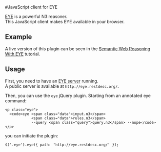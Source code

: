 #JavaScript client for EYE

[EYE](http://eulersharp.sourceforge.net/) is a powerful N3 reasoner.  
This JavaScript client makes EYE available in your browser.

## Example
A live version of this plugin can be seen in the [Semantic Web Reasoning With EYE](http://n3.restdesc.org/rules/generalized-rules/) tutorial.

## Usage
First, you need to have an [EYE server](https://github.com/RubenVerborgh/EyeServer) running.  
A public server is available at `http://eye.restdesc.org/`.

Then, you can use the `eye` jQuery plugin.
Starting from an annotated eye command:

    <p class="eye">
      <code>eye <span class="data">input.n3</span>
                <span class="data">rules.n3</span>
                --query <span class="query">query.n3</span> --nope</code>
    </p>

you can initiate the plugin:

    $('.eye').eye({ path: 'http://eye.restdesc.org/' });
